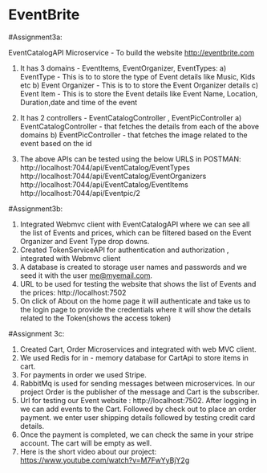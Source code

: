 # EventBrite

#Assignment3a:

EventCatalogAPI Microservice - To build the website http://eventbrite.com
1. It has 3 domains - EventItems, EventOrganizer, EventTypes:
 a) EventType  - This is to to store the type of Event details like Music, Kids etc 
 b) Event Organizer - This is to to store the Event Organizer details
 c) Event Item - This is to store the Event details like Event Name, Location, Duration,date and time of the event
2. It has 2 controllers - EventCatalogController , EventPicController
    a) EventCatalogController - that fetches the details from each of the above domains
    b) EventPicController - that fetches the image related to the event based on the id
    
3. The above APIs can be tested using the below URLS in POSTMAN:
http://localhost:7044/api/EventCatalog/EventTypes
http://localhost:7044/api/EventCatalog/EventOrganizers
http://localhost:7044/api/EventCatalog/EventItems
http://localhost:7044/api/Eventpic/2



#Assignment3b:

1. Integrated Webmvc client with EventCatalogAPI where we can see all the list of Events and prices, which can be filtered based on the Event Organizer and Event Type drop downs.
2. Created TokenServiceAPI for authentication and authorization , integrated with Webmvc client
3. A database is created to storage user names and passwords and we seed it with the user me@myemail.com.
4. URL to be used for testing the website that shows the list of Events and the prices: http://localhost:7502
5. On click of About on the home page it will authenticate and take us to the login page to provide the credentials where it will show the details related to the Token(shows the access token)


#Assignment 3c:

1. Created Cart, Order Microservices and integrated with web MVC client.
2. We used Redis for in - memory database for CartApi to store items in cart.
3. For payments in order we used Stripe.
4. RabbitMq is used for sending messages between microservices. In our project Order is the publisher of the message and Cart is the subscriber.
5. Url for testing our Event website : http://localhost:7502. After logging in we can add events to the Cart. Followed by check out to place an order payment. we enter    user shipping details followed by testing credit card details.
6. Once the payment is completed, we can check the same in your stripe account. The cart will be empty as well.
7. Here is the short video about our project: https://www.youtube.com/watch?v=M7FwYyBjY2g
